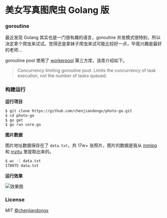 # 美女写真图爬虫 Golang 版

### goroutine
最近发现 Golang 其实也是一门很有趣的语言，goroutine 并发模式很特别，所以决定拿个爬虫来试试。觉得还是拿妹子爬虫来试可能比较好一点，毕竟兴趣是最好的老师...

goroutine pool 使用了 [workerpool](https://github.com/gammazero/workerpool) 第三方库，该库介绍如下。

> Concurrency limiting goroutine pool. Limits the concurrency of task execution, not the number of tasks queued.


### 构建运行

**运行项目**

```bash
$ git clone https://github.com/chenjiandongx/photo-go.git
$ cd photo-go
$ go get
$ go run core.go
```

**图片数据**

图片地址数据保存在了 `data.txt`，共 17w+ 张照片，图片的数据是我从 [mmjpg](https://github.com/chenjiandongx/mmjpg) 和 [mzitu](https://github.com/chenjiandongx/mzitu) 里提取出来的。
```bash
$ wc -l data.txt
178075 data.txt
```

**运行效果**

![效果图](https://user-images.githubusercontent.com/19553554/41359931-28bc5e5a-6f5e-11e8-81ad-0ab5c4f6e26e.gif)


### License

MIT [©chenjiandongx](https://github.com/chenjiandongx)
